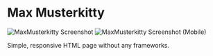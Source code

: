 # Max Musterkitty
![MaxMusterkitty Screenshot](http://i.imgur.com/a/fq3DD)
![MaxMusterkitty Screenshot (Mobile)](http://i.imgur.com/a/BD70A)

Simple, responsive HTML page without any frameworks.
